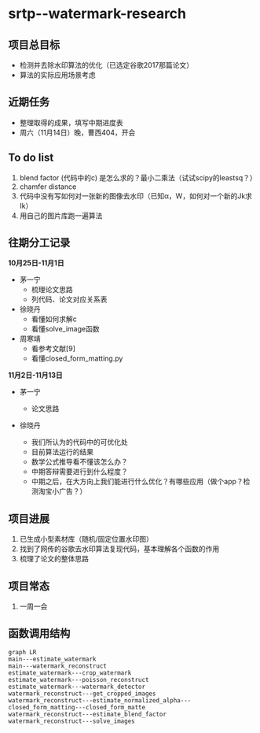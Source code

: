 # srtp--watermark-research
## 项目总目标
- 检测并去除水印算法的优化（已选定谷歌2017那篇论文）
- 算法的实际应用场景考虑



## 近期任务

- 整理取得的成果，填写中期进度表
- 周六（11月14日）晚，曹西404，开会



## To do list

1. blend factor (代码中的c) 是怎么求的？最小二乘法（试试scipy的leastsq？）
2. chamfer distance
3. 代码中没有写如何对一张新的图像去水印（已知α，W，如何对一个新的Jk求Ik）
4. 用自己的图片库跑一遍算法



## 往期分工记录

**10月25日-11月1日**

- 茅一宁
  - 梳理论文思路
  - 列代码、论文对应关系表
- 徐晓丹
  - 看懂如何求解c
  - 看懂solve_image函数
- 周寒靖
  - 看参考文献[9]
  - 看懂closed_form_matting.py



**11月2日-11月13日**

- 茅一宁

  - 论文思路

- 徐晓丹

  - 我们所认为的代码中的可优化处
  - 目前算法运行的结果
  - 数学公式推导看不懂该怎么办？
  - 中期答辩需要进行到什么程度？
  - 中期之后，在大方向上我们能进行什么优化？有哪些应用（做个app？检测淘宝小广告？）

  

## 项目进展
1. 已生成小型素材库（随机/固定位置水印图）  
2. 找到了网传的谷歌去水印算法复现代码，基本理解各个函数的作用
3. 梳理了论文的整体思路



## 项目常态
1. 一周一会



## 函数调用结构

```mermaid
graph LR
main---estimate_watermark
main---watermark_reconstruct
estimate_watermark---crop_watermark
estimate_watermark---poisson_reconstruct
estimate_watermark---watermark_detector
watermark_reconstruct---get_cropped_images
watermark_reconstruct---estimate_normalized_alpha---closed_form_matting---closed_form_matte
watermark_reconstruct---estimate_blend_factor
watermark_reconstruct---solve_images
```

